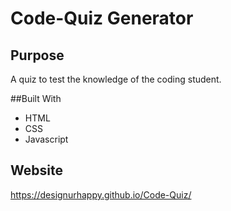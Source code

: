 # Code-Quiz Generator

## Purpose
A quiz to test the knowledge of the coding student.

##Built With
* HTML
* CSS
* Javascript

## Website
https://designurhappy.github.io/Code-Quiz/

